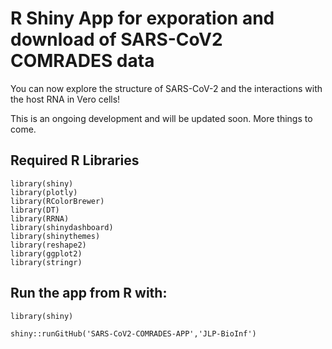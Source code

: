 # R Shiny App for exporation and download of SARS-CoV2 COMRADES data

You can now explore the structure of SARS-CoV-2 and the interactions with the host RNA in Vero cells!

This is an ongoing development and will be updated soon. More things to come. 

## Required R Libraries

```
library(shiny)
library(plotly)
library(RColorBrewer)
library(DT)
library(RRNA)
library(shinydashboard)
library(shinythemes)
library(reshape2)
library(ggplot2)
library(stringr)
```

## Run the app from R with:
```
library(shiny)

shiny::runGitHub('SARS-CoV2-COMRADES-APP','JLP-BioInf')
```
